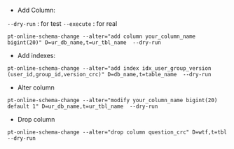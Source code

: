 -  Add Column: 

```--dry-run``` : for test
```--execute``` : for real

```
pt-online-schema-change --alter="add column your_column_name bigint(20)" D=ur_db_name,t=ur_tbl_name  --dry-run
```

- Add indexes:

```
pt-online-schema-change --alter="add index idx_user_group_version (user_id,group_id,version_crc)" D=db_name,t=table_name  --dry-run
```

- Alter column
```
pt-online-schema-change --alter="modify your_column_name bigint(20) default 1" D=ur_db_name,t=ur_tbl_name  --dry-run
```

- Drop column
```
pt-online-schema-change --alter="drop column question_crc" D=wtf,t=tbl --dry-run
```
